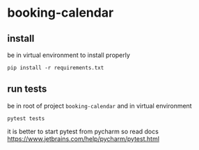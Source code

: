 # booking-calendar


## install
be in virtual environment to install properly
```shell script
pip install -r requirements.txt
```

## run tests
be in root of project `booking-calendar` and in virtual environment
```shell script
pytest tests
```
it is better to start pytest from pycharm so read docs
https://www.jetbrains.com/help/pycharm/pytest.html